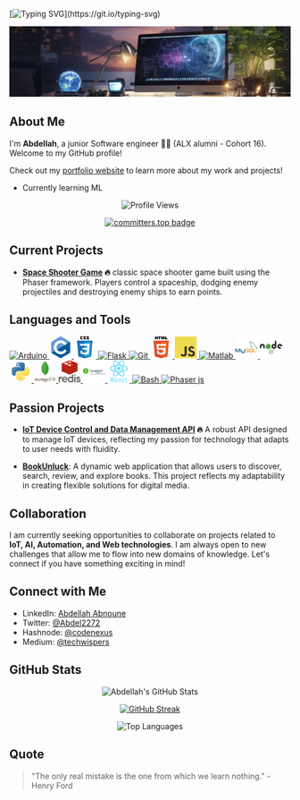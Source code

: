 [![Typing SVG](https://readme-typing-svg.demolab.com?font=VT323&size=30&pause=250&color=196188&vCenter=true&random=false&width=435&lines=Hi+there+.+.+.)](https://git.io/typing-svg)

![Banner Image](banner.png)

## About Me

I'm **Abdellah**, a junior Software engineer 👨‍💻 (ALX alumni - Cohort 16). Welcome to my GitHub profile!

Check out my [portfolio website](https://abdellahabnoune.engineer/) to learn more about my work and projects!

- Currently learning ML

<p align="center">
  <img src="https://komarev.com/ghpvc/?username=abdel2000-dply&label=Profile%20views&color=0e75b6&style=flat" alt="Profile Views"/>
</p>

<p align="center">
  <a href="https://user-badge.committers.top/morocco_public/abdel2000-dply">
    <img src="https://user-badge.committers.top/morocco_public/abdel2000-dply.svg" alt="committers.top badge"/>
  </a>
</p>

## Current Projects

- **[Space Shooter Game](https://github.com/abdel2000-dply/space-shooter-game-with-phaser) 🔥** classic space shooter game built using the Phaser framework. Players control a spaceship, dodging enemy projectiles and destroying enemy ships to earn points.

## Languages and Tools

<p align="left">
  <a href="https://www.arduino.cc/" target="_blank" rel="noreferrer">
    <img src="https://cdn.worldvectorlogo.com/logos/arduino-1.svg" alt="Arduino" width="40" height="40"/>
  </a>
  <a href="https://www.cprogramming.com/" target="_blank" rel="noreferrer">
    <img src="https://raw.githubusercontent.com/devicons/devicon/master/icons/c/c-original.svg" alt="C" width="40" height="40"/>
  </a>
  <a href="https://www.w3schools.com/css/" target="_blank" rel="noreferrer">
    <img src="https://raw.githubusercontent.com/devicons/devicon/master/icons/css3/css3-original-wordmark.svg" alt="CSS3" width="40" height="40"/>
  </a>
  <a href="https://flask.palletsprojects.com/" target="_blank" rel="noreferrer">
    <img src="https://www.vectorlogo.zone/logos/pocoo_flask/pocoo_flask-icon.svg" alt="Flask" width="40" height="40"/>
  </a>
  <a href="https://git-scm.com/" target="_blank" rel="noreferrer">
    <img src="https://www.vectorlogo.zone/logos/git-scm/git-scm-icon.svg" alt="Git" width="40" height="40"/>
  </a>
  <a href="https://www.w3.org/html/" target="_blank" rel="noreferrer">
    <img src="https://raw.githubusercontent.com/devicons/devicon/master/icons/html5/html5-original-wordmark.svg" alt="HTML5" width="40" height="40"/>
  </a>
  <a href="https://developer.mozilla.org/en-US/docs/Web/JavaScript" target="_blank" rel="noreferrer">
    <img src="https://raw.githubusercontent.com/devicons/devicon/master/icons/javascript/javascript-original.svg" alt="JavaScript" width="40" height="40"/>
  </a>
  <a href="https://www.mathworks.com/" target="_blank" rel="noreferrer">
    <img src="https://upload.wikimedia.org/wikipedia/commons/2/21/Matlab_Logo.png" alt="Matlab" width="40" height="40"/>
  </a>
  <a href="https://www.mysql.com/" target="_blank" rel="noreferrer">
    <img src="https://raw.githubusercontent.com/devicons/devicon/master/icons/mysql/mysql-original-wordmark.svg" alt="MySQL" width="40" height="40"/>
  </a>
  <a href="https://nodejs.org" target="_blank" rel="noreferrer">
    <img src="https://raw.githubusercontent.com/devicons/devicon/master/icons/nodejs/nodejs-original-wordmark.svg" alt="Node.js" width="40" height="40"/>
  </a>
  <a href="https://www.python.org" target="_blank" rel="noreferrer">
    <img src="https://raw.githubusercontent.com/devicons/devicon/master/icons/python/python-original.svg" alt="Python" width="40" height="40"/>
  </a>
  <a href="https://www.mongodb.com/" target="_blank" rel="noreferrer">
    <img src="https://raw.githubusercontent.com/devicons/devicon/master/icons/mongodb/mongodb-original-wordmark.svg" alt="MongoDB" width="40" height="40"/>
  </a>
  <a href="https://redis.io/" target="_blank" rel="noreferrer">
    <img src="https://raw.githubusercontent.com/devicons/devicon/master/icons/redis/redis-original-wordmark.svg" alt="Redis" width="40" height="40"/>
  </a>
  <a href="https://swagger.io/" target="_blank" rel="noreferrer">
    <img src="https://raw.githubusercontent.com/devicons/devicon/master/icons/swagger/swagger-original-wordmark.svg" alt="Swagger" width="40" height="40"/>
  </a>
  <a href="https://reactjs.org/" target="_blank" rel="noreferrer">
    <img src="https://raw.githubusercontent.com/devicons/devicon/master/icons/react/react-original-wordmark.svg" alt="React" width="40" height="40"/>
  </a>
  <a href="https://www.gnu.org/software/bash/" target="_blank" rel="noreferrer">
    <img src="https://bashlogo.com/img/symbol/svg/full_colored_dark.svg" alt="Bash" width="40" height="40"/>
  </a>
  <a href="https://phaser.io/" target="_blank" rel="noreferrer">
    <img src="https://cdn.phaser.io/images/logo/logo-download-vector.png" alt="Phaser js" width="40" height="40"/>
  </a>
</p>

## Passion Projects

- **[IoT Device Control and Data Management API](https://github.com/abdel2000-dply/iot-control-system) 🔥** A robust API designed to manage IoT devices, reflecting my passion for technology that adapts to user needs with fluidity.

- **[BookUnluck](https://github.com/abdel2000-dply/BookUnluck)**: A dynamic web application that allows users to discover, search, review, and explore books. This project reflects my adaptability in creating flexible solutions for digital media.

## Collaboration

I am currently seeking opportunities to collaborate on projects related to **IoT, AI, Automation, and Web technologies**. I am always open to new challenges that allow me to flow into new domains of knowledge. Let's connect if you have something exciting in mind!


## Connect with Me

* LinkedIn: [Abdellah Abnoune](https://www.linkedin.com/in/abdellah-abnoune-646299180)
* Twitter: [@Abdel2272](https://twitter.com/Abdel2272)
* Hashnode: [@codenexus](https://hashnode.com/@codenexus)
* Medium: [@techwispers](https://medium.com/@techwispers)

## GitHub Stats


<p align="center">
  <img src="https://github-readme-stats.vercel.app/api?username=abdel2000-dply&show_icons=true&theme=radical" alt="Abdellah's GitHub Stats"/>
</p>

<p align="center">
  <a href="https://git.io/streak-stats"><img src="https://streak-stats.demolab.com?user=abdel2000-dply&theme=radical&border_radius=5&exclude_days=Sun%2CSat&card_width=400&card_height=200&hide_total_contributions=true" alt="GitHub Streak" /></a>
</p>

<p align="center">
  <img src="https://github-readme-stats.vercel.app/api/top-langs/?username=abdel2000-dply&layout=compact" alt="Top Languages"/>
</p>

## Quote

> "The only real mistake is the one from which we learn nothing." - Henry Ford

